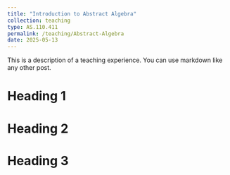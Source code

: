 ```yaml
---
title: "Introduction to Abstract Algebra"
collection: teaching
type: AS.110.411
permalink: /teaching/Abstract-Algebra
date: 2025-05-13
---
```


This is a description of a teaching experience. You can use markdown like any other post.

Heading 1
======

Heading 2
======

Heading 3
======
